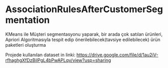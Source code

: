 # AssociationRulesAfterCustomerSegmentation
KMeans ile Müşteri segmentasyonu yaparak, bir arada çok satılan ürünleri, Apriori Algoritmasıyla tespit edip önerilebilecek(tavsiye edilebilecek) ürün paketleri oluşturma

Projede kullanılan dataset in linki:   https://drive.google.com/file/d/1au2iV-rfhaghgXfDzBilPgL4bPwAPLqv/view?usp=sharing 
